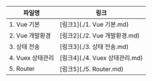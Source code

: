 | 파일명           | 링크                           |
| ---------------- | ------------------------------ |
| 1. Vue 기본      | [링크1](./1. Vue 기본.md)      |
| 2. Vue 개발환경  | [링크2](./2. Vue 개발환경.md)  |
| 3. 상태 전송     | [링크3](./3. 상태 전송.md)     |
| 4. Vuex 상태관리 | [링크4](./4. Vuex 상태관리.md) |
| 5. Router        | [링크5](./5. Router.md)        |

